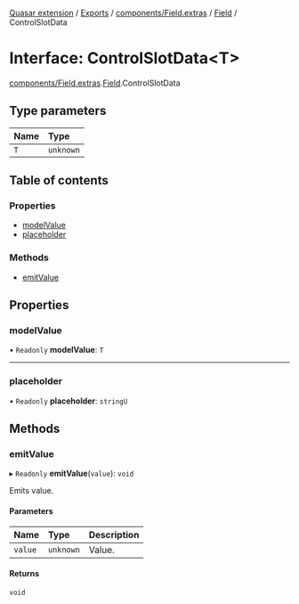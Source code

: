 [Quasar extension](../index.md) / [Exports](../modules.md) / [components/Field.extras](../modules/components_Field_extras.md) / [Field](../modules/components_Field_extras.Field.md) / ControlSlotData

# Interface: ControlSlotData<T\>

[components/Field.extras](../modules/components_Field_extras.md).[Field](../modules/components_Field_extras.Field.md).ControlSlotData

## Type parameters

| Name | Type |
| :------ | :------ |
| `T` | `unknown` |

## Table of contents

### Properties

- [modelValue](components_Field_extras.Field.ControlSlotData.md#modelvalue)
- [placeholder](components_Field_extras.Field.ControlSlotData.md#placeholder)

### Methods

- [emitValue](components_Field_extras.Field.ControlSlotData.md#emitvalue)

## Properties

### modelValue

• `Readonly` **modelValue**: `T`

___

### placeholder

• `Readonly` **placeholder**: `stringU`

## Methods

### emitValue

▸ `Readonly` **emitValue**(`value`): `void`

Emits value.

#### Parameters

| Name | Type | Description |
| :------ | :------ | :------ |
| `value` | `unknown` | Value. |

#### Returns

`void`
